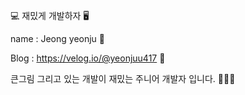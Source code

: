 💻 재밌게 개발하자 🖥

name : Jeong yeonju 🌸

Blog : https://velog.io/@yeonjuu417 🌸

큰그림 그리고 있는 개발이 재밌는 주니어 개발자 입니다. 👩🏻‍💻
